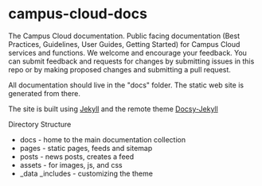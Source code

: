 # campus-cloud-docs
The Campus Cloud documentation. Public facing documentation (Best Practices, Guidelines, User Guides, Getting Started) for Campus Cloud services and functions.  We welcome and encourage your feedback. You can submit feedback and requests for changes by submitting issues in this repo or by making proposed changes and submitting a pull request.

All documentation should live in the "docs" folder. The static web site is generated from there.

The site is built using [Jekyll](https://jekyllrb.com/) and the remote theme [Docsy-Jekyll](https://vsoch.github.io/docsy-jekyll)

Directory Structure
  * docs - home to the main documentation collection
  * pages - static pages, feeds and sitemap
  * posts - news posts, creates a feed
  * assets - for images, js, and css
  * \_data \_includes - customizing the theme 

